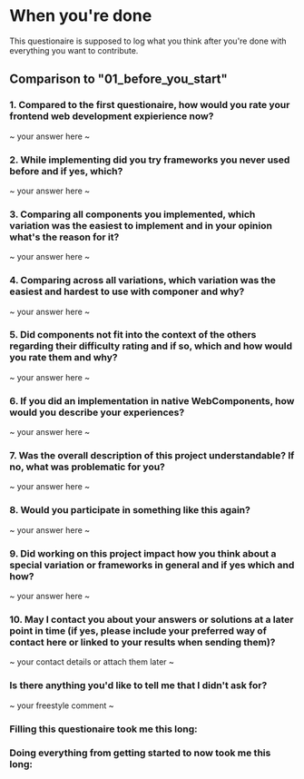# When you're done

This questionaire is supposed to log what you think after you're done with everything you want to contribute.

## Comparison to "01_before_you_start"

### 1. Compared to the first questionaire, how would you rate your frontend web development expierience now?

~ your answer here ~

### 2. While implementing did you try frameworks you never used before and if yes, which?

~ your answer here ~

### 3. Comparing all components you implemented, which variation was the easiest to implement and in your opinion what's the reason for it?

~ your answer here ~

### 4. Comparing across all variations, which variation was the easiest and hardest to use with componer and why?

~ your answer here ~

### 5. Did components not fit into the context of the others regarding their difficulty rating and if so, which and how would you rate them and why?

~ your answer here ~

### 6. If you did an implementation in native WebComponents, how would you describe your experiences?

~ your answer here ~

### 7. Was the overall description of this project understandable? If no, what was problematic for you?

~ your answer here ~

### 8. Would you participate in something like this again?

~ your answer here ~

### 9. Did working on this project impact how you think about a special variation or frameworks in general and if yes which and how?

~ your answer here ~

### 10. May I contact you about your answers or solutions at a later point in time (if yes, please include your preferred way of contact here or linked to your results when sending them)?

~ your contact details or attach them later ~

### Is there anything you'd like to tell me that I didn't ask for?

~ your freestyle comment ~



### Filling this questionaire took me this long:

### Doing everything from getting started to now took me this long:
